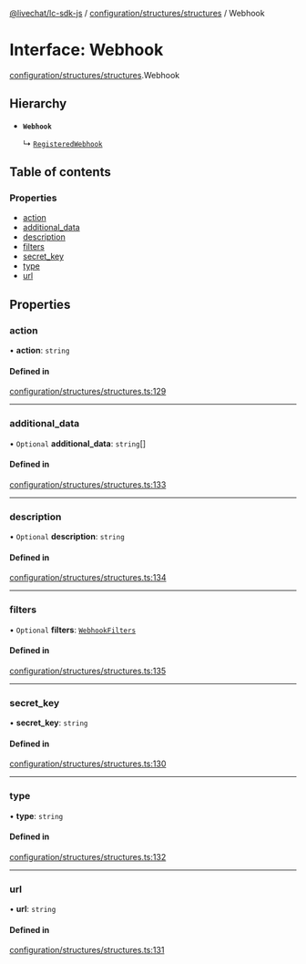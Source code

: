 [@livechat/lc-sdk-js](../README.md) / [configuration/structures/structures](../modules/configuration_structures_structures.md) / Webhook

# Interface: Webhook

[configuration/structures/structures](../modules/configuration_structures_structures.md).Webhook

## Hierarchy

- **`Webhook`**

  ↳ [`RegisteredWebhook`](configuration_structures_structures.RegisteredWebhook.md)

## Table of contents

### Properties

- [action](configuration_structures_structures.Webhook.md#action)
- [additional\_data](configuration_structures_structures.Webhook.md#additional_data)
- [description](configuration_structures_structures.Webhook.md#description)
- [filters](configuration_structures_structures.Webhook.md#filters)
- [secret\_key](configuration_structures_structures.Webhook.md#secret_key)
- [type](configuration_structures_structures.Webhook.md#type)
- [url](configuration_structures_structures.Webhook.md#url)

## Properties

### action

• **action**: `string`

#### Defined in

[configuration/structures/structures.ts:129](https://github.com/livechat/lc-sdk-js/blob/25e113d/src/configuration/structures/structures.ts#L129)

___

### additional\_data

• `Optional` **additional\_data**: `string`[]

#### Defined in

[configuration/structures/structures.ts:133](https://github.com/livechat/lc-sdk-js/blob/25e113d/src/configuration/structures/structures.ts#L133)

___

### description

• `Optional` **description**: `string`

#### Defined in

[configuration/structures/structures.ts:134](https://github.com/livechat/lc-sdk-js/blob/25e113d/src/configuration/structures/structures.ts#L134)

___

### filters

• `Optional` **filters**: [`WebhookFilters`](configuration_structures_structures.WebhookFilters.md)

#### Defined in

[configuration/structures/structures.ts:135](https://github.com/livechat/lc-sdk-js/blob/25e113d/src/configuration/structures/structures.ts#L135)

___

### secret\_key

• **secret\_key**: `string`

#### Defined in

[configuration/structures/structures.ts:130](https://github.com/livechat/lc-sdk-js/blob/25e113d/src/configuration/structures/structures.ts#L130)

___

### type

• **type**: `string`

#### Defined in

[configuration/structures/structures.ts:132](https://github.com/livechat/lc-sdk-js/blob/25e113d/src/configuration/structures/structures.ts#L132)

___

### url

• **url**: `string`

#### Defined in

[configuration/structures/structures.ts:131](https://github.com/livechat/lc-sdk-js/blob/25e113d/src/configuration/structures/structures.ts#L131)

